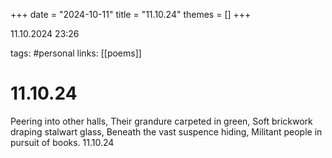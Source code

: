+++
date = "2024-10-11"
title = "11.10.24"
themes = []
+++

11.10.2024 23:26

tags: #personal
links: [[poems]]

# 11.10.24

Peering into other halls,
Their grandure carpeted in green,
Soft brickwork draping stalwart glass,
Beneath the vast suspence hiding,
Militant people in pursuit of books.
11.10.24

